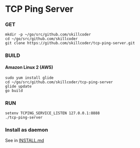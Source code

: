 # TCP Ping Server

### GET
```
mkdir -p ~/go/src/github.com/skillcoder
cd ~/go/src/github.com/skillcoder
git clone https://github.com/skillcoder/tcp-ping-server.git
```

### BUILD
#### Amazon Linux 2 (AWS)
```
sudo yum install glide
cd ~/go/src/github.com/skillcoder/tcp-ping-server
glide update
go build
```

### RUN
```
setenv TCPING_SERVICE_LISTEN 127.0.0.1:8888
./tcp-ping-server
```

### Install as daemon
See in [INSTALL.md](INSTALL.md)

